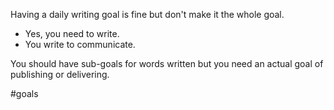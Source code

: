 Having a daily writing goal is fine but don't make it the whole goal. 

- Yes, you need to write.
- You write to communicate. 

You should have sub-goals for words written but you need an actual goal of publishing or delivering.

#goals
